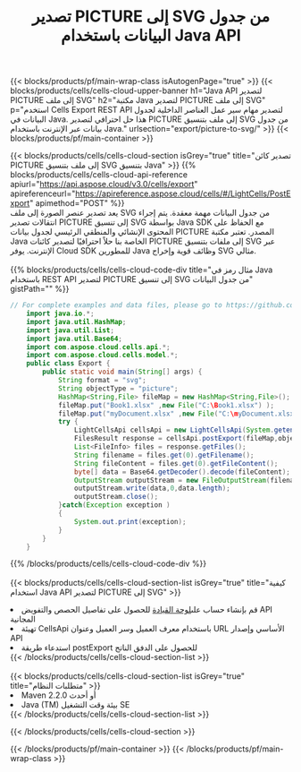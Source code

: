 ﻿---
title:  تصدير PICTURE إلى SVG من جدول البيانات باستخدام Java API
description:  Aspose.Cells Cloud REST API يدعم تصدير ملف Excel وكائنات داخلية لأنواع ملفات النسق. SDK يدعم أنواع لغات التطوير. وهي تشمل Android و C# و Go و Java و NodeJS و Perl و PHP و Python و Ruby و swift.
url: /ar/java/export/picture-to-svg/
---
{{< blocks/products/pf/main-wrap-class isAutogenPage="true" >}}
{{< blocks/products/cells/cells-cloud-upper-banner h1="Java API لتصدير PICTURE إلى ملف SVG" h2="مكتبة Java لتصدير PICTURE إلى ملف SVG" p="استخدم Cells Export REST API لتصدير مهام سير عمل العناصر الداخلية لجدول البيانات في Java. هذا حل احترافي لتصدير PICTURE إلى ملف بتنسيق SVG من جدول بيانات عبر الإنترنت باستخدام Java." urlsection="export/picture-to-svg/" >}}
{{< blocks/products/pf/main-container >}}

{{< blocks/products/cells/cells-cloud-section isGrey="true" title="تصدير كائن PICTURE إلى ملف بتنسيق SVG بتنسيق Java" >}}
{{% blocks/products/cells/cells-cloud-api-reference apiurl="https://api.aspose.cloud/v3.0/cells/export" apireferenceurl="https://apireference.aspose.cloud/cells/#/LightCells/PostExport" apimethod="POST" %}}
<br/>
يعد تصدير عنصر الصورة إلى ملف SVG من جدول البيانات مهمة معقدة. يتم إجراء انتقالات تصدير PICTURE إلى تنسيق SVG بواسطة Java SDK مع الحفاظ على المحتوى الإنشائي والمنطقي الرئيسي لجدول بيانات PICTURE المصدر. تعتبر مكتبة Java الخاصة بنا حلاً احترافيًا لتصدير كائنات PICTURE إلى ملفات بتنسيق SVG عبر الإنترنت. يوفر Cloud SDK للمطورين Java وظائف قوية وإخراج SVG مثالي.
<br/>
<br/>
{{% blocks/products/cells/cells-cloud-code-div title="مثال رمز في Java باستخدام REST API لتصدير PICTURE إلى تنسيق SVG من جدول البيانات" gistPath="" %}}
  
```java
// For complete examples and data files, please go to https://github.com/aspose-cells-cloud/aspose-cells-cloud-java/
    import java.io.*;
    import java.util.HashMap;
    import java.util.List;
    import java.util.Base64;
    import com.aspose.cloud.cells.api.*;
    import com.aspose.cloud.cells.model.*;
    public class Export {
        public static void main(String[] args) {
            String format = "svg";
            String objectType = "picture";
            HashMap<String,File> fileMap = new HashMap<String,File>();
            fileMap.put("Book1.xlsx" ,new File("C:\Book1.xlsx") );
            fileMap.put("myDocument.xlsx" ,new File("C:\myDocument.xlsx") );
            try {
                LightCellsApi cellsApi = new LightCellsApi(System.getenv("ProductClientId"), System.getenv("ProductClientSecret"),"v3.0","https://api.aspose.cloud");
                FilesResult response = cellsApi.postExport(fileMap,objectType, format,null);            
                List<FileInfo> files = response.getFiles();
                String filename = files.get(0).getFilename();
                String fileContent = files.get(0).getFileContent();
                byte[] data = Base64.getDecoder().decode(fileContent);
                OutputStream outputStream = new FileOutputStream(filename);
                outputStream.write(data,0,data.length);
                outputStream.close();
            }catch(Exception exception )
            {
                System.out.print(exception);
            }
        }
    }
```
   
{{% /blocks/products/cells/cells-cloud-code-div %}}
<br/>
<br/>
{{< blocks/products/cells/cells-cloud-section-list isGrey="true" title="كيفية استخدام Java API لتصدير PICTURE إلى SVG" >}}
<li> قم بإنشاء حساب على<a href="https://dashboard.aspose.cloud/">لوحة القيادة</a> للحصول على تفاصيل الحصص والتفويض API المجانية</li>
<li>تهيئة CellsApi باستخدام معرف العميل وسر العميل وعنوان URL الأساسي وإصدار API</li>
<li>استدعاء طريقة postExport للحصول على الدفق الناتج</li>
{{< /blocks/products/cells/cells-cloud-section-list >}}
<br/>
<br/>
{{< blocks/products/cells/cells-cloud-section-list isGrey="true" title="متطلبات النظام" >}}
<li>Maven 2.2.0 أو أحدث</li>
<li>Java (TM) بيئة وقت التشغيل SE</li>
{{< /blocks/products/cells/cells-cloud-section-list >}}

{{< /blocks/products/cells/cells-cloud-section >}}

{{< /blocks/products/pf/main-container >}}
{{< /blocks/products/pf/main-wrap-class >}}
